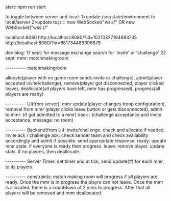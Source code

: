 

start:
npm run start

to toggle between server and local:
1>update /src/state/environment to local/server
2>update ts.js :: new WebSocket("ws://" OR new WebSocket("wss://"

localhost:8080
http://localhost:8080/?id=10210327194683735
http://localhost:8080/?id=681734469306879




dev blog:
17 sept:
for message exchange search for 'invite' or 'challenge'
22 sept:
mmr: matchmakingroom

---------- matchmakingroom

allocate(player with no game room sends invite or challenge),
admit(player accepted invite/challenge),
remove(player got disconnected, player clicked leave),
deallocate(all players have left, mmr has progressed),
progress(all players are ready)

---------- UI(from server):
mmr update(player changes troop configuration),
removal from mmr (player clicks leave button or gets disconnected),
admit to mmr: (if got admitted to a mmr)
nack : (challenge acceptance and invite acceptance, message: no room)

---------- Backend(from UI):
invite/challenge: check and allocate if needed.
invite ack / challenge ack: check sender team and check availability accordingly and admit if possible. send appropriate response.
ready: update mmr state. if everyone is ready then progress.
leave: remove player. update stats. if no playres, then deallocate.

---------- Server Timer:
set timer and at tick, send update(#) for each mmr, to its players.

---------- constraints:
match making room will progress if all players are ready.
Once the mmr is in progress the playrs can not leave.
Once the mmr is allocated, there is a countdown of 2 mins to progress. After that all players will be removed and mmr deallocated.

